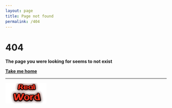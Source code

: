 ```yaml
---
layout: page
title: Page not found
permalink: /404
---
```


# 404
**The page you were looking for seems to not exist**

[**Take me home**](https://raythenoob.github.io/website/) 

---
![enter image description here](https://raw.githubusercontent.com/RayTheNoob/real-word/main/assets/title.png)
